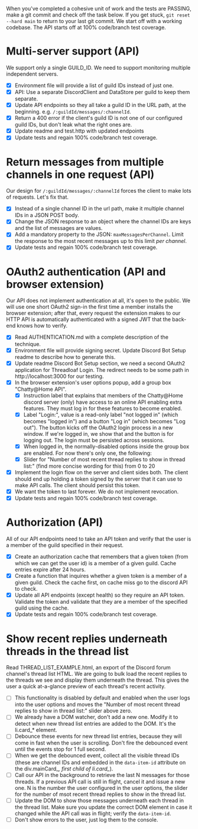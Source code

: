 When you've completed a cohesive unit of work and the tests are PASSING, make a git commit and check off the task below. If you get stuck, `git reset --hard main` to return to your last git commit. We start off with a working codebase. The API starts off at 100% code/branch test coverage.

# Multi-server support (API)
We support only a single GUILD_ID. We need to support monitoring multiple independent servers.

- [X] Environment file will provide a list of guild IDs instead of just one.
- [X] API: Use a separate DiscordClient and DataStore per guild to keep them separate.
- [X] Update API endpoints so they all take a guild ID in the URL path, at the beginning. e.g. `/:guildId/messages/:channelId`.
- [X] Return a 400 error if the client's guild ID is not one of our configured guild IDs, but don't leak what the right ones are.
- [X] Update readme and test.http with updated endpoints
- [X] Update tests and regain 100% code/branch test coverage.

# Return messages from multiple channels in one request (API)
Our design for `/:guildId/messages/:channelId` forces the client to make lots of requests. Let's fix that.

- [X] Instead of a single channel ID in the url path, make it multiple channel IDs in a JSON POST body.
- [X] Change the JSON response to an object where the channel IDs are keys and the list of messages are values.
- [X] Add a mandatory property to the JSON: `maxMessagesPerChannel`. Limit the response to the most recent messages up to this limit *per channel*.
- [X] Update tests and regain 100% code/branch test coverage.

# OAuth2 authentication (API and browser extension)
Our API does not implement authentication at all, it's open to the public.
We will use one short OAuth2 sign-in the first time a member installs the browser extension; after that, every request the extension makes to our HTTP API is automatically authenticated with a signed JWT that the  back-end knows how to verify.

- [X] Read AUTHENTICATION.md with a complete description of the technique.
- [X] Environment file will provide signing secret. Update Discord Bot Setup readme to describe how to generate this.
- [X] Update readme Discord Bot Setup section, we need a second OAuth2 application for Threadloaf Login. The redirect needs to be some path in http://localhost:3000 for our testing.
- [X] In the browser extension's user options popup, add a group box "Chatty@Home API".
    - [X] Instruction label that explains that members of the Chatty@Home discord server (only) have access to an online API enabling extra features. They must log in for these features to become enabled.
    - [X] Label "Login:", value is a read-only label "not logged in" (which becomes "logged in") and a 
    button "Log in" (which becomes "Log out"). The button kicks off the OAuth2 login process in a new window. If we're logged in, we show that and the button is for logging out. The login must be persisted across sessions.
    - [X] When logged in, the normally-disabled options inside the group box are enabled. For now there's only one, the following:
    - [X] Slider for "Number of most recent thread replies to show in thread list:" (find more concise wording for this) from 0 to 20
- [X] Implement the login flow on the server and client sides both. The client should end up holding a token signed by the server that it can use to make API calls. The client should persist this token.
- [X] We want the token to last forever. We do not implement revocation.
- [X] Update tests and regain 100% code/branch test coverage.

# Authorization (API)
All of our API endpoints need to take an API token and verify that the user is a member of the guild specified in their request.

- [X] Create an authorization cache that remembers that a given token (from which we can get the user id) is a member of a given guild. Cache entries expire after 24 hours.
- [X] Create a function that inquires whether a given token is a member of a given guild. Check the cache first, on cache miss go to the discord API to check.
- [X] Update all API endpoints (except health) so they require an API token. Validate the token and validate that they are a member of the specified guild using the cache.
- [X] Update tests and regain 100% code/branch test coverage.

# Show recent replies underneath threads in the thread list
Read THREAD_LIST_EXAMPLE.html, an export of the Discord forum channel's thread list HTML.
We are going to bulk load the recent replies to the threads we see and display them underneath the thread.
This gives the user a quick at-a-glance preview of each thread's recent activity.

- [ ] This functionality is disabled by default and enabled when the user logs into the user options and moves the "Number of most recent thread replies to show in thread list:" slider above zero.
- [ ] We already have a DOM watcher, don't add a new one. Modify it to detect when new thread list entries are added to the DOM. It's the li.card_* element.
- [ ] Debounce these events for new thread list entries, because they will come in fast when the user is scrolling. Don't fire the debounced event until the events stop for 1 full second.
- [ ] When we get the debounced event, collect all the visible thread IDs (these are channel IDs and embedded in the `data-item-id` attribute on the div.mainCard_*, first child of li.card_*).
- [ ] Call our API in the background to retrieve the last N messages for those threads. If a previous API call is still in flight, cancel it and issue a new one. N is the number the user configured in the user options, the slider for the number of msot recent thread replies to show in the thread list.
- [ ] Update the DOM to show those messages underneath each thread in the thread list. Make sure you update the correct DOM element in case it changed while the API call was in flight; verify the `data-item-id`.
- [ ] Don't show errors to the user, just log them to the console.
